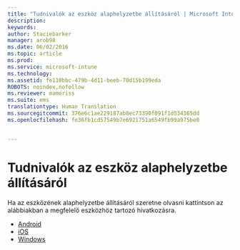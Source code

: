 ```yaml
---
title: "Tudnivalók az eszköz alaphelyzetbe állításáról | Microsoft Intune"
description: 
keywords: 
author: Staciebarker
manager: arob98
ms.date: 06/02/2016
ms.topic: article
ms.prod: 
ms.service: microsoft-intune
ms.technology: 
ms.assetid: fe110bbc-479b-4d11-beeb-70d15b199eda
ROBOTS: noindex,nofollow
ms.reviewer: mamoriss
ms.suite: ems
translationtype: Human Translation
ms.sourcegitcommit: 376e6c1ae229187ab8ec73390f091f1d534365dd
ms.openlocfilehash: fe36fb1cd57549b7e6921751a6549fb99a975be0


---
```



# Tudnivalók az eszköz alaphelyzetbe állításáról

Ha az eszközének alaphelyzetbe állításáról szeretne olvasni kattintson az alábbiakban a megfelelő eszközhöz tartozó hivatkozásra.

- [Android](what-happens-if-you-reset-your-device-using-the-company-portal-android.md)
- [iOS](what-happens-if-you-reset-your-device-using-the-company-portal-ios.md)
- [Windows](/what-happens-if-you-reset-your-device-using-the-company-portal-windows.md)




<!--HONumber=Jul16_HO3-->



